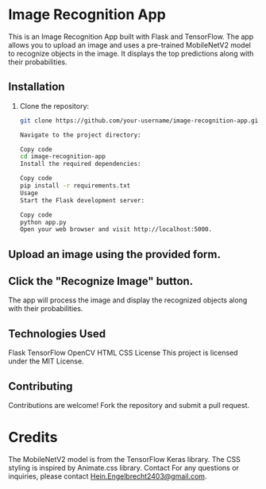 # Image Recognition App

This is an Image Recognition App built with Flask and TensorFlow. The app allows you to upload an image and uses a pre-trained MobileNetV2 model to recognize objects in the image. It displays the top predictions along with their probabilities.

## Installation

1. Clone the repository:
   ```bash
   git clone https://github.com/your-username/image-recognition-app.git
   
   Navigate to the project directory:

   Copy code
   cd image-recognition-app
   Install the required dependencies:
   ```

   ```bash
   Copy code
   pip install -r requirements.txt
   Usage
   Start the Flask development server:
   ```

   ```bash
   Copy code
   python app.py
   Open your web browser and visit http://localhost:5000.
   ```

## Upload an image using the provided form.

## Click the "Recognize Image" button.

The app will process the image and display the recognized objects along with their probabilities.

## Technologies Used
Flask
TensorFlow
OpenCV
HTML
CSS
License
This project is licensed under the MIT License.

## Contributing
Contributions are welcome! Fork the repository and submit a pull request.

# Credits
The MobileNetV2 model is from the TensorFlow Keras library.
The CSS styling is inspired by Animate.css library.
Contact
For any questions or inquiries, please contact Hein.Engelbrecht2403@gmail.com.
